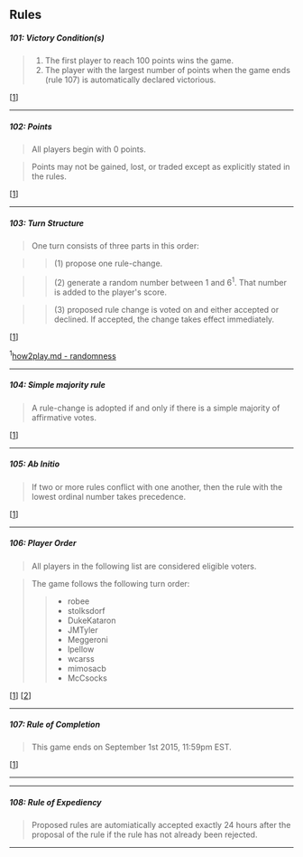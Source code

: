 ## Rules

##### 101: Victory Condition(s)
> 1. The first player to reach 100 points wins the game.
> 2. The player with the largest number of points when the game ends (rule 107) is automatically declared victorious.

[[1](https://github.com/stolksdorf/nomic/pull/1)]

----

##### 102: Points
> All players begin with 0 points.  

> Points may not be gained, lost, or traded except as explicitly stated in the rules.
  
[[1](https://github.com/stolksdorf/nomic/pull/1)]

----

##### 103: Turn Structure
> One turn consists of three parts in this order: 

>> (1) propose one rule-change.

>> (2) generate a random number between 1 and 6<sup>1</sup>. That number is added to the player's score.

>> (3) proposed rule change is voted on and either accepted or declined. If accepted, the change takes effect immediately.  

[[1](https://github.com/stolksdorf/nomic/pull/1)]

<sup>1</sup>[how2play.md - randomness](https://github.com/stolksdorf/nomic/blob/master/how2play.md#what-about-randomness)

----

##### 104: Simple majority rule
> A rule-change is adopted if and only if there is a simple majority of affirmative votes. 

[[1](https://github.com/stolksdorf/nomic/pull/1)]

----

##### 105: Ab Initio
> If two or more rules conflict with one another, then the rule with the lowest ordinal number takes precedence.

[[1](https://github.com/stolksdorf/nomic/pull/1)]

----

##### 106: Player Order
> All players in the following list are considered eligible voters. 

>The game follows the following turn order:
>> - robee
>> - stolksdorf
>> - DukeKataron
>> - JMTyler
>> - Meggeroni
>> - lpellow
>> - wcarss
>> - mimosacb
>> - McCsocks

[[1](https://github.com/stolksdorf/nomic/pull/1)]
[[2](https://github.com/stolksdorf/nomic/pull/2)]

----

##### 107: Rule of Completion
> This game ends on September 1st 2015, 11:59pm EST. 


[[1](https://github.com/stolksdorf/nomic/pull/1)]

----

----

##### 108: Rule of Expediency
> Proposed rules are automiatically accepted exactly 24 hours after the proposal of the rule if the rule has not already been rejected.


----
